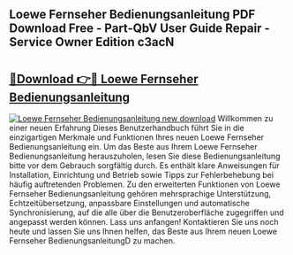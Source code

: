 ## Loewe Fernseher Bedienungsanleitung PDF Download Free - Part-QbV User Guide Repair - Service Owner Edition c3acN

# <h2><a href="http://df1qqli.blite.top/?on=Loewe+Fernseher+Bedienungsanleitung">🔗Download 👉🔴 Loewe Fernseher Bedienungsanleitung</a></h2>

[![Loewe Fernseher Bedienungsanleitung new download](https://i.imgur.com/lujVjoI.png)](http://df1qqli.blite.top/?on=Loewe+Fernseher+Bedienungsanleitung)
Willkommen zu einer neuen Erfahrung Dieses Benutzerhandbuch führt Sie in die einzigartigen Merkmale und Funktionen Ihres neuen Loewe Fernseher Bedienungsanleitung ein. Um das Beste aus Ihrem Loewe Fernseher Bedienungsanleitung herauszuholen, lesen Sie diese Bedienungsanleitung bitte vor dem Gebrauch sorgfältig durch. Es enthält klare Anweisungen für Installation, Einrichtung und Betrieb sowie Tipps zur Fehlerbehebung bei häufig auftretenden Problemen. Zu den erweiterten Funktionen von Loewe Fernseher Bedienungsanleitung gehören mehrsprachige Unterstützung, Echtzeitübersetzung, anpassbare Einstellungen und automatische Synchronisierung, auf die alle über die Benutzeroberfläche zugegriffen und angepasst werden können. Lass uns anfangen! Kontaktieren Sie uns noch heute und lassen Sie uns Ihnen helfen, das Beste aus Ihrem neuen Loewe Fernseher BedienungsanleitungD zu machen.

